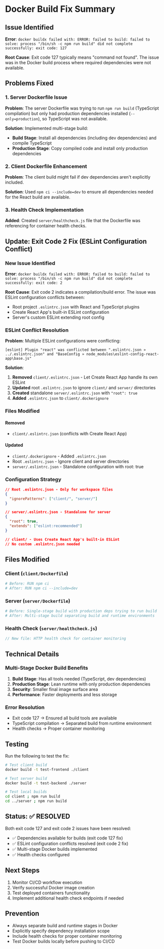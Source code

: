 # Docker Build Fix Summary

## Issue Identified
**Error**: `docker buildx failed with: ERROR: failed to build: failed to solve: process "/bin/sh -c npm run build" did not complete successfully: exit code: 127`

**Root Cause**: Exit code 127 typically means "command not found". The issue was in the Docker build process where required dependencies were not available.

## Problems Fixed

### 1. Server Dockerfile Issue
**Problem**: The server Dockerfile was trying to run `npm run build` (TypeScript compilation) but only had production dependencies installed (`--only=production`), so TypeScript was not available.

**Solution**: Implemented multi-stage build:
- **Build Stage**: Install all dependencies (including dev dependencies) and compile TypeScript
- **Production Stage**: Copy compiled code and install only production dependencies

### 2. Client Dockerfile Enhancement
**Problem**: The client build might fail if dev dependencies aren't explicitly included.

**Solution**: Used `npm ci --include=dev` to ensure all dependencies needed for the React build are available.

### 3. Health Check Implementation
**Added**: Created `server/healthcheck.js` file that the Dockerfile was referencing for container health checks.

## Update: Exit Code 2 Fix (ESLint Configuration Conflict)

### New Issue Identified
**Error**: `docker buildx failed with: ERROR: failed to build: failed to solve: process "/bin/sh -c npm run build" did not complete successfully: exit code: 2`

**Root Cause**: Exit code 2 indicates a compilation/build error. The issue was ESLint configuration conflicts between:
- Root project `.eslintrc.json` with React and TypeScript plugins
- Create React App's built-in ESLint configuration
- Server's custom ESLint extending root config

### ESLint Conflict Resolution

**Problem**: Multiple ESLint configurations were conflicting:
```
[eslint] Plugin "react" was conflicted between ".eslintrc.json » ../.eslintrc.json" and "BaseConfig » node_modules\eslint-config-react-app\base.js"
```

**Solution**: 
1. **Removed** `client/.eslintrc.json` - Let Create React App handle its own ESLint
2. **Updated** root `.eslintrc.json` to ignore `client/` and `server/` directories
3. **Created** standalone `server/.eslintrc.json` with `"root": true`
4. **Added** `.eslintrc.json` to `client/.dockerignore`

### Files Modified

#### Removed
- `client/.eslintrc.json` (conflicts with Create React App)

#### Updated
- `client/.dockerignore` - Added `.eslintrc.json`
- Root `.eslintrc.json` - Ignore client and server directories
- `server/.eslintrc.json` - Standalone configuration with root: true

### Configuration Strategy

```json
// Root .eslintrc.json - Only for workspace files
{
  "ignorePatterns": ["client/", "server/"]
}

// server/.eslintrc.json - Standalone for server
{
  "root": true,
  "extends": ["eslint:recommended"]
}

// client/ - Uses Create React App's built-in ESLint
// No custom .eslintrc.json needed
```

## Files Modified

### Client (`client/Dockerfile`)
```dockerfile
# Before: RUN npm ci
# After: RUN npm ci --include=dev
```

### Server (`server/Dockerfile`)
```dockerfile
# Before: Single-stage build with production deps trying to run build
# After: Multi-stage build separating build and runtime environments
```

### Health Check (`server/healthcheck.js`)
```javascript
// New file: HTTP health check for container monitoring
```

## Technical Details

### Multi-Stage Docker Build Benefits
1. **Build Stage**: Has all tools needed (TypeScript, dev dependencies)
2. **Production Stage**: Lean runtime with only production dependencies
3. **Security**: Smaller final image surface area
4. **Performance**: Faster deployments and less storage

### Error Resolution
- Exit code 127 → Ensured all build tools are available
- TypeScript compilation → Separated build from runtime environment
- Health checks → Proper container monitoring

## Testing
Run the following to test the fix:
```bash
# Test client build
docker build -t test-frontend ./client

# Test server build  
docker build -t test-backend ./server

# Test local builds
cd client ; npm run build
cd ../server ; npm run build
```

## Status: ✅ RESOLVED
Both exit code 127 and exit code 2 issues have been resolved:
- ✅ Dependencies available for builds (exit code 127 fix)
- ✅ ESLint configuration conflicts resolved (exit code 2 fix)
- ✅ Multi-stage Docker builds implemented
- ✅ Health checks configured

## Next Steps
1. Monitor CI/CD workflow execution
2. Verify successful Docker image creation
3. Test deployed containers functionality
4. Implement additional health check endpoints if needed

## Prevention
- Always separate build and runtime stages in Docker
- Explicitly specify dependency installation scope
- Include health checks for proper container monitoring
- Test Docker builds locally before pushing to CI/CD
